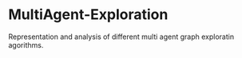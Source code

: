 # MultiAgent-Exploration
Representation and analysis of different multi agent graph exploratin agorithms.
